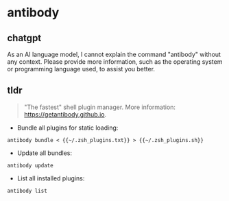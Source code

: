 # antibody 
## chatgpt 
As an AI language model, I cannot explain the command "antibody" without any context. Please provide more information, such as the operating system or programming language used, to assist you better. 

## tldr 
 
> "The fastest" shell plugin manager.
> More information: <https://getantibody.github.io>.

- Bundle all plugins for static loading:

`antibody bundle < {{~/.zsh_plugins.txt}} > {{~/.zsh_plugins.sh}}`

- Update all bundles:

`antibody update`

- List all installed plugins:

`antibody list`
